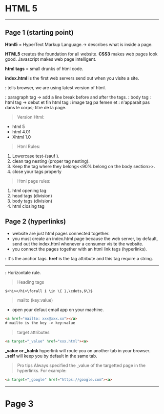 # HTML 5  

---------------------------------------------------

## Page 1  (starting point)

__Html5__ = HyperText Markup Language.-> describes what is inside a page. 

__HTML5__ creates the foundation for all website. __CSS3__ makes web pages look good. Javascript makes web page intelligent.  

__html tags__ = small drunks of html code.  

__index.html__ is the first web servers send out when you visite a site.  

<!DOCTYPE html> : tells browser, we are using latest version of html.
<p></p>: paragraph tag -> add a line break before and after the tags.
<body></body>: body tag
<html></html>: html tag -> debut et fin html tag
<img src="">: image tag pa femen
<head></head> et <title></title>:  n'apparait pas dans le corps; titre de la page.   

> Version Html:  
- html 5  
- html 4.01  
- Xhtml 1.0  

> Html Rules:
1. Lowercase test-(sauf <!DOCTYPE html>).
2. clean tag nesting (proper tag nesting).
3. Keep the tag where they belong<<90% belong on the body section>>.
4. close your tags properly  

> Html page rules:  
1. html opening tag  
2. head tags  (division)  
3. body tags  (division)  
4. html closing tag   

## Page 2 (hyperlinks)

- website are just html pages connected together.  
- you must create an index.html page because the web server, by default, send out the index.html whenever a consumer visite the website.  
- you connect the pages together with an html link tags (hyperlinks).  

<a href=""></a> : It's the anchor tags. **href** is the tag attribute and this tag require a string.  
<hr> : Horizontale rule.

> Heading tags  
```TeX
$<hi></hi>\forall i \in \{ 1,\cdots,6\}$   
```
> mailto (key:value)
- open your defaut email app on your machine.    
```html
<a href="mailto: xxx@xxx.xx"></a>
# mailto is the key -> key:value
```    
> target attributes 
```html
<a target="_value" href="xxx.html"><a>
```    
**\_value or \_balnk** hyperlink will route you on another tab in your browser. **\_self** will keep you by default in the same tab.   

> Pro tips 
Always specified the \_value of the targetted page in the hyperlinks. For example:  
```html
<a target="_google" href="https://google.com"><a>
```   
----------------------------------------

# Page 3























